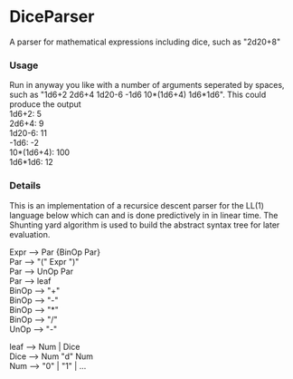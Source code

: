 # DiceParser
A parser for mathematical expressions including dice, such as "2d20+8"

### Usage
Run in anyway you like with a number of arguments seperated by spaces, such as "1d6+2 2d6+4 1d20-6 -1d6 10*(1d6+4) 1d6\*1d6". This could produce the output  
1d6+2: 5  
2d6+4: 9  
1d20-6: 11  
-1d6: -2  
10*(1d6+4): 100  
1d6\*1d6: 12  

### Details
This is an implementation of a recursice descent parser for the LL(1) language below which can and is done predictively in in linear time. The Shunting yard algorithm is used to build the abstract syntax tree for later evaluation.

Expr  --> Par {BinOp Par}  
Par   --> "(" Expr ")"  
Par   --> UnOp Par  
Par   --> leaf  
BinOp --> "+"  
BinOp --> "-"  
BinOp --> "*"  
BinOp --> "/"  
UnOp  --> "-"  

leaf  --> Num | Dice  
Dice  --> Num "d" Num  
Num   --> "0" | "1" | ... 

